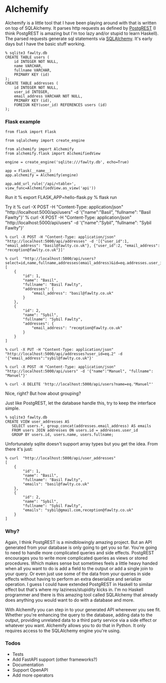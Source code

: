 # Alchemify

Alchemify is a little tool that I have been playing around with that is written on top of SQLAlchemy. 
It parses http requests as defined by [PostgREST](https://postgrest.org) (I think PostgREST is amazing but I'm too lazy and/or stupid to learn Haskell). 
The parsed requests generate sql statements via [SQLAlchemy](https://www.sqlalchemy.org). 
It's early days but I have the basic stuff working.

    % sqlite3 fawlty.db
    CREATE TABLE users (
        id INTEGER NOT NULL, 
        name VARCHAR, 
        fullname VARCHAR, 
        PRIMARY KEY (id)
    );
    CREATE TABLE addresses (
        id INTEGER NOT NULL, 
        user_id INTEGER, 
        email_address VARCHAR NOT NULL, 
        PRIMARY KEY (id), 
        FOREIGN KEY(user_id) REFERENCES users (id)
    );

### Flask example

    from flask import Flask

    from sqlalchemy import create_engine

    from alchemify import Alchemify
    from alchemify.flask import AlchemifiedView

    engine = create_engine('sqlite:///fawlty.db', echo=True)

    app = Flask(__name__)
    app.alchemify = Alchemify(engine)

    app.add_url_rule('/api/<table>', view_func=AlchemifiedView.as_view('api'))

Run it
    % export FLASK_APP=hello-flask.py 
    % flask run

Try it
    % curl -X POST -H "Content-Type: application/json" "http://localhost:5000/api/users" -d '{"name":"Basil", "fullname": "Basil Fawlty"}'
    % curl -X POST -H "Content-Type: application/json" "http://localhost:5000/api/users" -d '{"name":"Sybil", "fullname": "Sybil Fawlty"}'

    % curl -X POST -H "Content-Type: application/json" "http://localhost:5000/api/addresses" -d '[{"user_id":1, "email_address": "basil@fawlty.co.uk"}, {"user_id":2, "email_address": "reception@fawlty.co.uk"}]'

    % curl  "http://localhost:5000/api/users?select=id,name,fullname,addresses(email_address)&id=eq.addresses.user_id"
    [
        {
            "id": 1, 
            "name": "Basil", 
            "fullname": "Basil Fawlty", 
            "addresses": {
                "email_address": "basil@fawlty.co.uk"
            }
        }, 
        {
            "id": 2, 
            "name": "Sybil", 
            "fullname": "Sybil Fawlty", 
            "addresses": {
                "email_address": "reception@fawlty.co.uk"
            }
        }
    ]

    % curl -X PUT -H "Content-Type: application/json" "http://localhost:5000/api/addresses?user_id=eq.2" -d '{"email_address":"sybil@fawlty.co.uk"}'

    % curl -X POST -H "Content-Type: application/json" "http://localhost:5000/api/users" -d '{"name":"Manuel", "fullname": "Manuel"}'

    % curl -X DELETE 'http://localhost:5000/api/users?name=eq."Manuel"' 


Nice, right? But how about grouping?

Just like PostgREST, let the database handle this, try to keep the interface simple. 

    % sqlite3 fawlty.db
    CREATE VIEW user_addresses AS 
       SELECT users.*, group_concat(addresses.email_address) AS emails 
       FROM users JOIN addresses ON users.id = addresses.user_id 
       GROUP BY users.id, users.name, users.fullname;

Unfortunately sqlite doesn't support array types but you get the idea.
From there it's just:

    % curl  "http://localhost:5000/api/user_addresses" 
    [
        {
            "id": 1,
            "name": "Basil",
            "fullname": "Basil Fawlty",
            "emails": "basil@fawlty.co.uk"
        },
        {
            "id": 2,
            "name": "Sybil",
            "fullname": "Sybil Fawlty",
            "emails": "sybil@gmail.com,reception@fawlty.co.uk"
        }
    ]



### Why? 
Again, I think PostgREST is a mindblowingly amazing project.
But an API generated from your database is only going to get you so far.
You're going to need to handle more complicated queries and side effects.
PostgREST encourages you to write more complicated queries as views or stored procedures. 
Which makes sense but sometimes feels a little heavy handed when all you want to do is add a field to the output or add a single join to your query.
Or even just use some of the data from your queries in side effects without having to perform an extra deserialize and serialize operation.
I guess I could have extended PostgREST in Haskell to similar effect but that's where my laziness/stupidity kicks in.
I'm no Haskell programmer and there is this amazing tool called SQLAlchemy that already does anything you would want to do with a database and more.

With Alchemify you can step in to your generated API whereever you see fit.
Whether you're enhancing the query to the database, adding data to the output, providing unrelated data to a third party service via a side effect or whatever you want.
Alchemify allows you to do that in Python. 
It only requires access to the SQLAlchemy engine you're using.

### Todos
* Tests
* Add FastAPI support (other frameworks?)
* Documentation
* Support OpenAPI
* Add more operators

